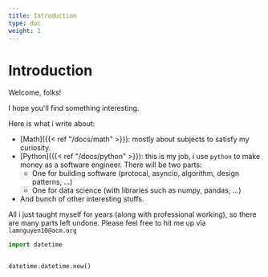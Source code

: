 ```yaml
---
title: Introduction
type: doc
weight: 1
---
```


# Introduction

Welcome, folks!

I hope you'll find something interesting. 

Here is what i write about:

* [Math]({{< ref "/docs/math" >}}): mostly about subjects to satisfy my curiosity. 
* [Python]({{< ref "/docs/python" >}}): this is my job, i use `python` to make money as a software engineer. There will be two parts: 
  * One for building software (protocal, asyncio, algorithm, design patterns, ...)
  * One for data science (with libraries such as numpy, pandas, ...)
* And bunch of other interesting stuffs.

All i just taught myself for years (along with professional working), so there are many parts left undone. Please feel free to hit me up  via `lamnguyen10@acm.org`

```python
import datetime


datetime.datetime.now()
```